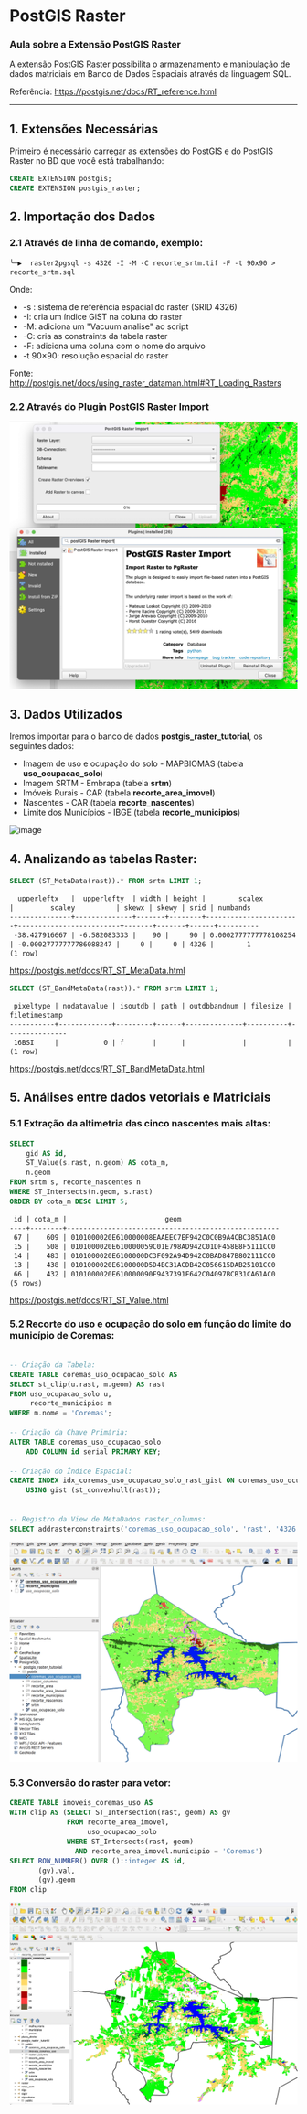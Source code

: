 # PostGIS Raster

### Aula sobre a Extensão PostGIS Raster

A extensão PostGIS Raster possibilita o armazenamento e manipulação de dados matriciais em Banco de Dados Espaciais através da linguagem SQL.

Referência: https://postgis.net/docs/RT_reference.html


----------
## 1. Extensões Necessárias

Primeiro é necessário carregar as extensões do PostGIS e do PostGIS Raster no BD que você está trabalhando:


```sql
CREATE EXTENSION postgis;
CREATE EXTENSION postgis_raster;
```


## 2. Importação dos Dados

### 2.1 Através de linha de comando, exemplo:

```shell
╰─▶  raster2pgsql -s 4326 -I -M -C recorte_srtm.tif -F -t 90x90 > recorte_srtm.sql
```

Onde: 

* -s : sistema de referência espacial do raster (SRID 4326)
* -I: cria um índice GiST na coluna do raster
* -M: adiciona um "Vacuum analise" ao script
* -C: cria as constraints da tabela raster
* -F: adiciona uma coluna com o nome do arquivo
* -t 90×90: resolução espacial do raster

Fonte: http://postgis.net/docs/using_raster_dataman.html#RT_Loading_Rasters


### 2.2 Através do Plugin **PostGIS Raster Import**

![image](img/1-postgis-raster-import.jpg)


## 3. Dados Utilizados

Iremos importar para o banco de dados **postgis_raster_tutorial**, os seguintes dados:

* Imagem de uso e ocupação do solo -  MAPBIOMAS (tabela **uso_ocupacao_solo**)
* Imagem SRTM - Embrapa (tabela **srtm**)
* Imóveis Rurais - CAR (tabela **recorte_area_imovel**)
* Nascentes - CAR (tabela **recorte_nascentes**)
* Limite dos Municípios - IBGE (tabela **recorte_municipios**)

![image](img/2-qgis.jpg)


## 4. Analizando as tabelas Raster:


```sql
SELECT (ST_MetaData(rast)).* FROM srtm LIMIT 1;
```

```
  upperleftx   |  upperlefty  | width | height |        scalex         |         scaley          | skewx | skewy | srid | numbands
---------------+--------------+-------+--------+-----------------------+-------------------------+-------+-------+------+----------
 -38.427916667 | -6.582083333 |    90 |     90 | 0.0002777777778108254 | -0.00027777777786088247 |     0 |     0 | 4326 |        1
(1 row)
```

https://postgis.net/docs/RT_ST_MetaData.html

```sql
SELECT (ST_BandMetaData(rast)).* FROM srtm LIMIT 1;
```

```
 pixeltype | nodatavalue | isoutdb | path | outdbbandnum | filesize | filetimestamp
-----------+-------------+---------+------+--------------+----------+---------------
 16BSI     |           0 | f       |      |              |          |
(1 row)
```

https://postgis.net/docs/RT_ST_BandMetaData.html


## 5. Análises entre dados vetoriais e Matriciais


### 5.1 Extração da altimetria das cinco nascentes mais altas:

```sql
SELECT
	gid AS id, 
	ST_Value(s.rast, n.geom) AS cota_m,
	n.geom
FROM srtm s, recorte_nascentes n 
WHERE ST_Intersects(n.geom, s.rast)
ORDER BY cota_m DESC LIMIT 5;
```

```
 id | cota_m |                        geom
----+--------+----------------------------------------------------
 67 |    609 | 0101000020E610000008EAAEEC7EF942C0C0B9A4CBC3851AC0
 15 |    508 | 0101000020E610000059C01E798AD942C01DF458E8F5111CC0
 14 |    483 | 0101000020E6100000DC3F092A94D942C0BAD847B802111CC0
 13 |    438 | 0101000020E6100000D5D4BC31ACDB42C056615DAB25101CC0
 66 |    432 | 0101000020E610000090F9437391F642C04097BCB31CA61AC0
(5 rows)
```

https://postgis.net/docs/RT_ST_Value.html


### 5.2 Recorte do uso e ocupação do solo em função do limite do município de Coremas:


```sql

-- Criação da Tabela:
CREATE TABLE coremas_uso_ocupacao_solo AS
SELECT st_clip(u.rast, m.geom) AS rast
FROM uso_ocupacao_solo u,
     recorte_municipios m
WHERE m.nome = 'Coremas';

-- Criação da Chave Primária:
ALTER TABLE coremas_uso_ocupacao_solo
    ADD COLUMN id serial PRIMARY KEY;

-- Criação do Índice Espacial:
CREATE INDEX idx_coremas_uso_ocupacao_solo_rast_gist ON coremas_uso_ocupacao_solo
    USING gist (st_convexhull(rast));


-- Registro da View de MetaDados raster_columns:
SELECT addrasterconstraints('coremas_uso_ocupacao_solo', 'rast', '4326');
```


![image](img/3-st_clip.jpg)


### 5.3 Conversão do raster para vetor:

```sql
CREATE TABLE imoveis_coremas_uso AS
WITH clip AS (SELECT ST_Intersection(rast, geom) AS gv
              FROM recorte_area_imovel,
                   uso_ocupacao_solo
              WHERE ST_Intersects(rast, geom)
                AND recorte_area_imovel.municipio = 'Coremas')
SELECT ROW_NUMBER() OVER ()::integer AS id,
       (gv).val,
       (gv).geom
FROM clip
```

![image](img/4-conversao_raster_vetor.jpg)

